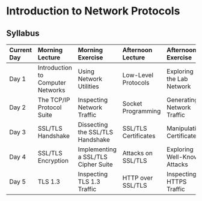 # Introduction to Network Protocols

## Syllabus

| Current Day | Morning Lecture | Morning Exercise | Afternoon Lecture | Afternoon Exercise |
| :-- | :-- | :-- | :-- | :-- |
| Day 1 | Introduction to Computer Networks | Using Network Utilities | Low-Level Protocols | Exploring the Lab Network |
| Day 2 | The TCP/IP Protocol Suite | Inspecting Network Traffic | Socket Programming | Generating Network Traffic |
| Day 3 | SSL/TLS Handshake | Dissecting the SSL/TLS Handshake | SSL/TLS Certificates | Manipulating Certificates |
| Day 4 | SSL/TLS Encryption | Implementing a SSL/TLS Cipher Suite | Attacks on SSL/TLS | Exploring Well-Known Attacks |
| Day 5| TLS 1.3 | Inspecting TLS 1.3 Traffic | HTTP over SSL/TLS | Inspecting HTTPS Traffic | 
